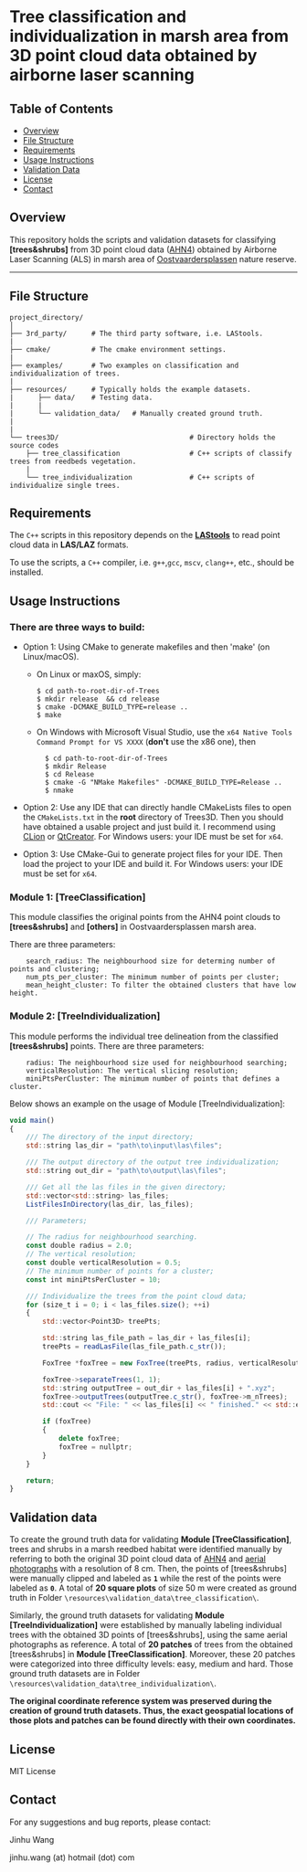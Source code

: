 # Tree classification and individualization in marsh area from 3D point cloud data obtained by airborne laser scanning

## Table of Contents

- [Overview](#overview)
- [File Structure](#file-structure)
- [Requirements](#requirements)
- [Usage Instructions](#usage-instructions)
- [Validation Data](#validation-data)
- [License](#license)
- [Contact](#contact)

## Overview

This repository holds the scripts and validation datasets for classifying **[trees&shrubs]** from 3D point cloud data ([AHN4](https://www.arcgis.com/home/webscene/viewer.html?webscene=c6db29808aad459cbf6488cd96828e9a)) obtained by Airborne Laser Scanning (ALS) in marsh area of [Oostvaardersplassen](https://www.staatsbosbeheer.nl/uit-in-de-natuur/locaties/oostvaardersplassen) nature reserve.

---

## File Structure

```plaintext
project_directory/
│
├── 3rd_party/      # The third party software, i.e. LAStools.
|
├── cmake/          # The cmake environment settings.
|
├── examples/       # Two examples on classification and individualization of trees.
|
├── resources/      # Typically holds the example datasets.
|      ├── data/    # Testing data.
|      |
|      └── validation_data/   # Manually created ground truth.
|
|
└── trees3D/                                # Directory holds the source codes
    ├── tree_classification                 # C++ scripts of classify trees from reedbeds vegetation.
    |
    └── tree_individualization              # C++ scripts of individualize single trees.

```

## Requirements

The `C++` scripts in this repository depends on the **[LAStools](https://lastools.github.io/)** to read point cloud data in **LAS/LAZ** formats.

To use the scripts, a `C++` compiler, i.e. `g++`,`gcc`, `mscv`, `clang++`, etc., should be installed.

## Usage Instructions

### There are three ways to build:

- Option 1: Using CMake to generate makefiles and then 'make' (on Linux/macOS).

  - On Linux or maxOS, simply:
    ```
    $ cd path-to-root-dir-of-Trees
    $ mkdir release  && cd release
    $ cmake -DCMAKE_BUILD_TYPE=release ..
    $ make
    ```
  - On Windows with Microsoft Visual Studio, use the `x64 Native Tools Command Prompt for VS XXXX` (**don't** use the x86 one), then
    ```
      $ cd path-to-root-dir-of-Trees
      $ mkdir Release
      $ cd Release
      $ cmake -G "NMake Makefiles" -DCMAKE_BUILD_TYPE=Release ..
      $ nmake
    ```

- Option 2: Use any IDE that can directly handle CMakeLists files to open the `CMakeLists.txt` in the **root** directory of Trees3D.
  Then you should have obtained a usable project and just build it. I recommend using
  [CLion](https://www.jetbrains.com/clion/) or [QtCreator](https://www.qt.io/product). For Windows users: your IDE must be set for `x64`.
  
- Option 3: Use CMake-Gui to generate project files for your IDE. Then load the project to your IDE and build it. For Windows users: your IDE must be set for `x64`.

### Module 1: [TreeClassification]

This module classifies the original points from the AHN4 point clouds to **[trees&shrubs]** and **[others]** in Oostvaardersplassen marsh area.

There are three parameters:

```
    search_radius: The neighbourhood size for determing number of points and clustering;
    num_pts_per_cluster: The minimum number of points per cluster;
    mean_height_cluster: To filter the obtained clusters that have low height.
```

### Module 2: [TreeIndividualization]

This module performs the individual tree delineation from the classified **[trees&shrubs]** points.
There are three parameters:

```
    radius: The neighbourhood size used for neighbourhood searching;
    verticalResolution: The vertical slicing resolution;
    miniPtsPerCluster: The minimum number of points that defines a cluster.
```

Below shows an example on the usage of Module [TreeIndividualization]:

```javascript {.line-numbers}
void main()
{
    /// The directory of the input directory;
    std::string las_dir = "path\to\input\las\files";

    /// The output directory of the output tree individualization;
    std::string out_dir = "path\to\output\las\files";

    /// Get all the las files in the given directory;
    std::vector<std::string> las_files;
    ListFilesInDirectory(las_dir, las_files);

    /// Parameters;

    // The radius for neighbourhood searching.
    const double radius = 2.0;
    // The vertical resolution;
    const double verticalResolution = 0.5;
    // The minimum number of points for a cluster;
    const int miniPtsPerCluster = 10;

    /// Individualize the trees from the point cloud data;
    for (size_t i = 0; i < las_files.size(); ++i)
    {
        std::vector<Point3D> treePts;

        std::string las_file_path = las_dir + las_files[i];
        treePts = readLasFile(las_file_path.c_str());

        FoxTree *foxTree = new FoxTree(treePts, radius, verticalResolution, miniPtsPerCluster);

        foxTree->separateTrees(1, 1);
        std::string outputTree = out_dir + las_files[i] + ".xyz";
        foxTree->outputTrees(outputTree.c_str(), foxTree->m_nTrees);
        std::cout << "File: " << las_files[i] << " finished." << std::endl;

        if (foxTree)
        {
            delete foxTree;
            foxTree = nullptr;
        }
    }

    return;
}

```

## Validation data

To create the ground truth data for validating **Module [TreeClassification]**, trees and shrubs in a marsh reedbed habitat were identified manually by referring to both the original 3D point cloud data of [AHN4](https://www.ahn.nl/) and [aerial photographs](https://app.pdok.nl/viewer/#x=153872.61&y=496307.30&z=13.4935&background=BRT-A%20standaard&layers=a301ddc7-c26f-42d8-b367-509ae5ae47d0;2020_ortho25) with a resolution of 8 cm. Then, the points of [trees&shrubs] were manually clipped and labeled as **`1`** while the rest of the points were labeled as **`0`**. A total of **20 square plots** of size 50 m were created as ground truth in Folder `\resources\validation_data\tree_classification\`.

Similarly, the ground truth datasets for validating **Module [TreeIndividualization]** were established by manually labeling individual trees with the obtained 3D points of [trees&shrubs], using the same aerial photographs as reference. A total of **20 patches** of trees from the obtained [trees&shrubs] in **Module [TreeClassification]**. Moreover, these 20 patches were categorized into three difficulty levels: easy, medium and hard. Those ground truth datasets are in Folder `\resources\validation_data\tree_individualization\`.

**The original coordinate reference system was preserved during the creation of ground truth datasets. Thus, the exact geospatial locations of those plots and patches can be found directly with their own coordinates.**

## License

MIT License

## Contact

For any suggestions and bug reports, please contact:

Jinhu Wang

jinhu.wang (at) hotmail (dot) com
